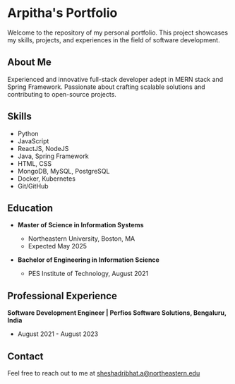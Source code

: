 

# Arpitha's Portfolio

Welcome to the repository of my personal portfolio. This project showcases my skills, projects, and experiences in the field of software development.

## About Me

Experienced and innovative full-stack developer adept in MERN stack and Spring Framework. Passionate about crafting scalable solutions and contributing to open-source projects.


## Skills

- Python
- JavaScript
- ReactJS, NodeJS
- Java, Spring Framework
- HTML, CSS
- MongoDB, MySQL, PostgreSQL
- Docker, Kubernetes
- Git/GitHub

## Education

- **Master of Science in Information Systems**
  - Northeastern University, Boston, MA
  - Expected May 2025

- **Bachelor of Engineering in Information Science**
  - PES Institute of Technology, August 2021

## Professional Experience

**Software Development Engineer | Perfios Software Solutions, Bengaluru, India**
- August 2021 - August 2023

## Contact

Feel free to reach out to me at sheshadribhat.a@northeastern.edu


